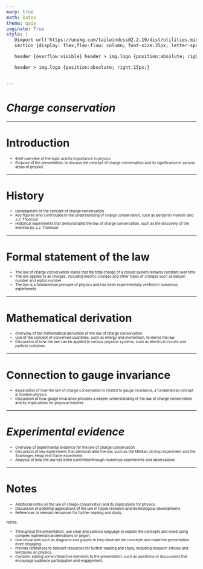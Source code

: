 ```yaml
---
marp: true
math: katex
theme: gaia
paginate: True
style: |
   @import url('https://unpkg.com/tailwindcss@2.2.19/dist/utilities.min.css');
   section {display: flex;flex-flow: column; font-size:35px; letter-spacing:1.4px;}

   header {overflow:visible} header > img.logo {position:absolute; right:15px;}

   header > img.logo {position:absolute; right:15px;}


---
```

<!-- backgroundImage: url('backgrounds/aaabstract (3).png') -->
<!-- _class: lead -->

 # _Charge conservation_

---
<style scoped>p,li {font-size:0.92em}</style>

 # Introduction

- Brief overview of the topic and its importance in physics
- Purpose of the presentation: to discuss the concept of charge conservation and its significance in various areas of physics

---
<style scoped>p,li {font-size:0.88em}</style>

 # History
- Development of the concept of charge conservation
- Key figures who contributed to the understanding of charge conservation, such as Benjamin Franklin and J.J. Thomson
- Historical experiments that demonstrated the law of charge conservation, such as the discovery of the electron by J.J. Thomson


---
<style scoped>p,li {font-size:0.88em}</style>

 # Formal statement of the law
- The law of charge conservation states that the total charge of a closed system remains constant over time
- The law applies to all charges, including electric charges and other types of charges such as baryon number and lepton number
- The law is a fundamental principle of physics and has been experimentally verified in numerous experiments


---
<style scoped>p,li {font-size:0.88em}</style>

 # Mathematical derivation

- Overview of the mathematical derivation of the law of charge conservation
- Use of the concept of conserved quantities, such as energy and momentum, to derive the law
- Discussion of how the law can be applied to various physical systems, such as electrical circuits and particle collisions

---
<style scoped>p,li {font-size:0.92em}</style>

 # **Connection to gauge invariance**
- Explanation of how the law of charge conservation is related to gauge invariance, a fundamental concept in modern physics
- Discussion of how gauge invariance provides a deeper understanding of the law of charge conservation and its implications for physical theories


---
<style scoped>p,li {font-size:0.88em}</style>

 # _Experimental evidence_

- Overview of experimental evidence for the law of charge conservation
- Discussion of key experiments that demonstrated the law, such as the Millikan oil drop experiment and the Scwhinger-Hepp rest frame experiment
- Analysis of how the law has been confirmed through numerous experiments and observations

---
<style scoped>p,li {font-size:0.68em}</style>

 # Notes
- Additional notes on the law of charge conservation and its implications for physics
- Discussion of potential applications of the law in future research and technological developments
- References to relevant resources for further reading and study

Notes:
- Throughout the presentation, use clear and concise language to explain the concepts and avoid using complex mathematical derivations or jargon.
- Use visual aids such as diagrams and graphs to help illustrate the concepts and make the presentation more engaging.
- Provide references to relevant resources for further reading and study, including research articles and textbooks on physics.
- Consider adding some interactive elements to the presentation, such as questions or discussions that encourage audience participation and engagement.
